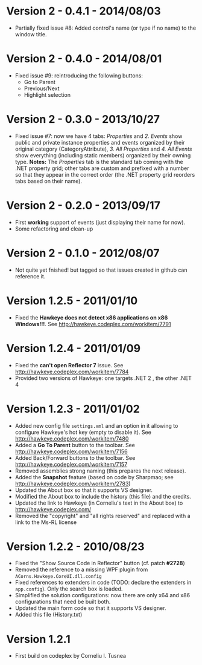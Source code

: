 Version 2 - 0.4.1 - 2014/08/03
==========================
* Partially fixed issue #8: Added control's name (or type if no name) to the window title.

Version 2 - 0.4.0 - 2014/08/01
==========================
* Fixed issue #9: reintroducing the following buttons:
  * Go to Parent
  * Previous/Next
  * Highlight selection

Version 2 - 0.3.0 - 2013/10/27
==========================
* Fixed issue #7: now we have 4 tabs: 
  _Properties_ and _2. Events_ show public and private instance properties and events organized by their
  original category (CategoryAttribute), _3. All Properties_ and _4. All Events_ show everything (including 
  static members) organized by their owning type.
  **Notes:** The _Properties_ tab is the standard tab coming with the .NET property grid; other tabs are custom
  and prefixed with a number so that they appear in the correct order (the .NET property grid reorders tabs based 
  on their name).

Version 2 - 0.2.0 - 2013/09/17
==========================
* First **working** support of events (just displaying their name for now).
* Some refactoring and clean-up

Version 2 - 0.1.0 - 2012/08/07
==========================
* Not quite yet fnished! but tagged so that issues created in github can reference it.

Version 1.2.5 - 2011/01/10
==========================
* Fixed the **Hawkeye does not detect x86 applications on x86 Windows!!!**. See <http://hawkeye.codeplex.com/workitem/7791>

Version 1.2.4 - 2011/01/09
==========================
* Fixed the **can't open Reflector 7** issue. See <http://hawkeye.codeplex.com/workitem/7784>
* Provided two versions of Hawkeye: one targets .NET 2 , the other .NET 4

Version 1.2.3 - 2011/01/02
==========================
* Added new config file `settings.xml` and an option in it allowing to configure Hawkeye's hot key (empty to disable it). See <http://hawkeye.codeplex.com/workitem/7480>
* Added a **Go To Parent** button to the toolbar. See <http://hawkeye.codeplex.com/workitem/7156>
* Added Back/Forward buttons to the toolbar. See <http://hawkeye.codeplex.com/workitem/7157>
* Removed assemblies strong naming (this prepares the next release).
* Added the **Snapshot** feature (based on code by Sharpmao; see <http://hawkeye.codeplex.com/workitem/2783>)
* Updated the About box so that it supports VS designer.
* Modified the About box to include the history (this file) and the credits.
* Updated the link to Hawkeye (in Corneliu's text in the About box) to <http://hawkeye.codeplex.com/>
* Removed the "copyright" and "all rights reserved" and replaced with a link to the Ms-RL license

Version 1.2.2 - 2010/08/23
==========================
* Fixed the "Show Source Code in Reflector" button (cf. patch **#2728**)
* Removed the reference to a missing WPF plugin from `ACorns.Hawkeye.CoreUI.dll.config`
* Fixed references to extenders in code (TODO: declare the extenders in `app.config`). Only the search box is loaded.
* Simplified the solution configurations: now there are only x64 and x86 configurations that need be built both.
* Updated the main form code so that it supports VS designer.
* Added this file (History.txt)

Version 1.2.1
=============
* First build on codeplex by Corneliu I. Tusnea